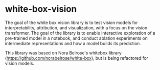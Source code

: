 # white-box-vision

The goal of the white box vision library is to test vision models for interpretability, attribution, and visualization, with a focus on the vision transformer. The goal of the library is to enable interactive exploration of a pre-trained model in a notebook, and conduct ablation experiments on intermediate representations and how a model builds its prediction. 


This library was based on Nora Belrose's whitebox library (https://github.com/norabelrose/white-box), but is being refactored for vision models. 
